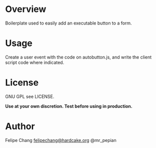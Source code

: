 # Overview
 Boilerplate used to easily add an executable button to a form.

# Usage
Create a user event with the code on autobutton.js, and write the client script code where indicated.

# License
GNU GPL see LICENSE.

**Use at your own discretion. Test before using in production.**

# Author
Felipe Chang <felipechang@hardcake.org> @mr_pepian